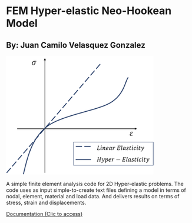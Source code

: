 # FEM Hyper-elastic Neo-Hookean Model

## By: Juan Camilo Velasquez Gonzalez

<img src="https://github.com/jucavel09/FEM_Hyperelastic/blob/main/NB_FINAL/img/NB12.png" width="400" >

A simple finite element analysis code for 2D Hyper-elastic problems. The code uses as input simple-to-create text files defining a model in terms of nodal, element, material and load data. And delivers results on terms of stress, strain and displacements.


[Documentation (Clic to access)](https://nbviewer.jupyter.org/github/jucavel09/FEM_Hyperelastic/blob/main/NB_FINAL/Proyecto_Final_FEM.ipynb#)
